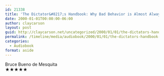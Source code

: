 ```yaml
---
id: 21338
title: 'The Dictator&#8217;s Handbook: Why Bad Behavior is Almost Always Good Politics'
date: 2000-01-01T00:00:00-06:00
author: claycarson
layout: post
guid: http://claycarson.net/uncategorized/2000/01/01/the-dictators-handbook-why-bad-behavior-is-almost-always-good-politics/
permalink: /timeline/media/audiobook/2000/01/01/the-dictators-handbook-why-bad-behavior-is-almost-always-good-politics/
categories:
  - Audiobook
format: aside
---
```

<div class="media-details"></div>

<div class="media-creator">Bruce Bueno de Mesquita</div>

<div class="media-rating">★★★★★</div>